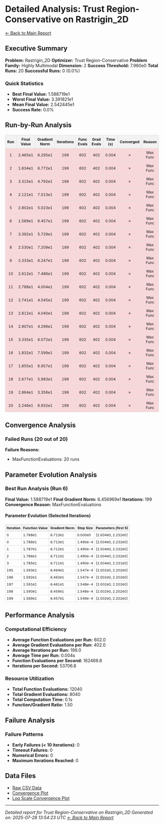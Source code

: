 # Detailed Analysis: Trust Region-Conservative on Rastrigin_2D
[← Back to Main Report](benchmark_report.md)
## Executive Summary
**Problem:** Rastrigin_2D
**Optimizer:** Trust Region-Conservative
**Problem Family:** Highly Multimodal
**Dimension:** 2
**Success Threshold:** 7.960e0
**Total Runs:** 20
**Successful Runs:** 0 (0.0%)

### Quick Statistics
* **Best Final Value:** 1.588719e1
* **Worst Final Value:** 3.391821e1
* **Mean Final Value:** 2.542445e1
* **Success Rate:** 0.0%


## Run-by-Run Analysis
<table style="border-collapse: collapse; width: 100%; margin: 20px 0; font-size: 12px;">
<tr style="background-color: #f2f2f2;">
<th style="border: 1px solid #ddd; padding: 6px; text-align: center;">Run</th>
<th style="border: 1px solid #ddd; padding: 6px; text-align: center;">Final Value</th>
<th style="border: 1px solid #ddd; padding: 6px; text-align: center;">Gradient Norm</th>
<th style="border: 1px solid #ddd; padding: 6px; text-align: center;">Iterations</th>
<th style="border: 1px solid #ddd; padding: 6px; text-align: center;">Func Evals</th>
<th style="border: 1px solid #ddd; padding: 6px; text-align: center;">Grad Evals</th>
<th style="border: 1px solid #ddd; padding: 6px; text-align: center;">Time (s)</th>
<th style="border: 1px solid #ddd; padding: 6px; text-align: center;">Converged</th>
<th style="border: 1px solid #ddd; padding: 6px; text-align: center;">Reason</th>
</tr>
<tr style="background-color: #f8d7da;">
<td style="border: 1px solid #ddd; padding: 6px; text-align: center;">1</td>
<td style="border: 1px solid #ddd; padding: 6px; text-align: center;">2.465e1</td>
<td style="border: 1px solid #ddd; padding: 6px; text-align: center;">6.295e1</td>
<td style="border: 1px solid #ddd; padding: 6px; text-align: center;">199</td>
<td style="border: 1px solid #ddd; padding: 6px; text-align: center;">602</td>
<td style="border: 1px solid #ddd; padding: 6px; text-align: center;">402</td>
<td style="border: 1px solid #ddd; padding: 6px; text-align: center;">0.004</td>
<td style="border: 1px solid #ddd; padding: 6px; text-align: center;">✗</td>
<td style="border: 1px solid #ddd; padding: 6px; text-align: center;">Max Func</td>
</tr>
<tr style="background-color: #f8d7da;">
<td style="border: 1px solid #ddd; padding: 6px; text-align: center;">2</td>
<td style="border: 1px solid #ddd; padding: 6px; text-align: center;">1.634e1</td>
<td style="border: 1px solid #ddd; padding: 6px; text-align: center;">6.772e1</td>
<td style="border: 1px solid #ddd; padding: 6px; text-align: center;">199</td>
<td style="border: 1px solid #ddd; padding: 6px; text-align: center;">602</td>
<td style="border: 1px solid #ddd; padding: 6px; text-align: center;">402</td>
<td style="border: 1px solid #ddd; padding: 6px; text-align: center;">0.004</td>
<td style="border: 1px solid #ddd; padding: 6px; text-align: center;">✗</td>
<td style="border: 1px solid #ddd; padding: 6px; text-align: center;">Max Func</td>
</tr>
<tr style="background-color: #f8d7da;">
<td style="border: 1px solid #ddd; padding: 6px; text-align: center;">3</td>
<td style="border: 1px solid #ddd; padding: 6px; text-align: center;">3.315e1</td>
<td style="border: 1px solid #ddd; padding: 6px; text-align: center;">4.792e1</td>
<td style="border: 1px solid #ddd; padding: 6px; text-align: center;">199</td>
<td style="border: 1px solid #ddd; padding: 6px; text-align: center;">602</td>
<td style="border: 1px solid #ddd; padding: 6px; text-align: center;">402</td>
<td style="border: 1px solid #ddd; padding: 6px; text-align: center;">0.004</td>
<td style="border: 1px solid #ddd; padding: 6px; text-align: center;">✗</td>
<td style="border: 1px solid #ddd; padding: 6px; text-align: center;">Max Func</td>
</tr>
<tr style="background-color: #f8d7da;">
<td style="border: 1px solid #ddd; padding: 6px; text-align: center;">4</td>
<td style="border: 1px solid #ddd; padding: 6px; text-align: center;">2.121e1</td>
<td style="border: 1px solid #ddd; padding: 6px; text-align: center;">7.013e1</td>
<td style="border: 1px solid #ddd; padding: 6px; text-align: center;">199</td>
<td style="border: 1px solid #ddd; padding: 6px; text-align: center;">602</td>
<td style="border: 1px solid #ddd; padding: 6px; text-align: center;">402</td>
<td style="border: 1px solid #ddd; padding: 6px; text-align: center;">0.004</td>
<td style="border: 1px solid #ddd; padding: 6px; text-align: center;">✗</td>
<td style="border: 1px solid #ddd; padding: 6px; text-align: center;">Max Func</td>
</tr>
<tr style="background-color: #f8d7da;">
<td style="border: 1px solid #ddd; padding: 6px; text-align: center;">5</td>
<td style="border: 1px solid #ddd; padding: 6px; text-align: center;">2.802e1</td>
<td style="border: 1px solid #ddd; padding: 6px; text-align: center;">5.023e1</td>
<td style="border: 1px solid #ddd; padding: 6px; text-align: center;">199</td>
<td style="border: 1px solid #ddd; padding: 6px; text-align: center;">602</td>
<td style="border: 1px solid #ddd; padding: 6px; text-align: center;">402</td>
<td style="border: 1px solid #ddd; padding: 6px; text-align: center;">0.004</td>
<td style="border: 1px solid #ddd; padding: 6px; text-align: center;">✗</td>
<td style="border: 1px solid #ddd; padding: 6px; text-align: center;">Max Func</td>
</tr>
<tr style="background-color: #f8d7da;">
<td style="border: 1px solid #ddd; padding: 6px; text-align: center;">6</td>
<td style="border: 1px solid #ddd; padding: 6px; text-align: center;">1.589e1</td>
<td style="border: 1px solid #ddd; padding: 6px; text-align: center;">6.457e1</td>
<td style="border: 1px solid #ddd; padding: 6px; text-align: center;">199</td>
<td style="border: 1px solid #ddd; padding: 6px; text-align: center;">602</td>
<td style="border: 1px solid #ddd; padding: 6px; text-align: center;">402</td>
<td style="border: 1px solid #ddd; padding: 6px; text-align: center;">0.004</td>
<td style="border: 1px solid #ddd; padding: 6px; text-align: center;">✗</td>
<td style="border: 1px solid #ddd; padding: 6px; text-align: center;">Max Func</td>
</tr>
<tr style="background-color: #f8d7da;">
<td style="border: 1px solid #ddd; padding: 6px; text-align: center;">7</td>
<td style="border: 1px solid #ddd; padding: 6px; text-align: center;">3.392e1</td>
<td style="border: 1px solid #ddd; padding: 6px; text-align: center;">5.729e1</td>
<td style="border: 1px solid #ddd; padding: 6px; text-align: center;">199</td>
<td style="border: 1px solid #ddd; padding: 6px; text-align: center;">602</td>
<td style="border: 1px solid #ddd; padding: 6px; text-align: center;">402</td>
<td style="border: 1px solid #ddd; padding: 6px; text-align: center;">0.004</td>
<td style="border: 1px solid #ddd; padding: 6px; text-align: center;">✗</td>
<td style="border: 1px solid #ddd; padding: 6px; text-align: center;">Max Func</td>
</tr>
<tr style="background-color: #f8d7da;">
<td style="border: 1px solid #ddd; padding: 6px; text-align: center;">8</td>
<td style="border: 1px solid #ddd; padding: 6px; text-align: center;">2.530e1</td>
<td style="border: 1px solid #ddd; padding: 6px; text-align: center;">7.209e1</td>
<td style="border: 1px solid #ddd; padding: 6px; text-align: center;">199</td>
<td style="border: 1px solid #ddd; padding: 6px; text-align: center;">602</td>
<td style="border: 1px solid #ddd; padding: 6px; text-align: center;">402</td>
<td style="border: 1px solid #ddd; padding: 6px; text-align: center;">0.004</td>
<td style="border: 1px solid #ddd; padding: 6px; text-align: center;">✗</td>
<td style="border: 1px solid #ddd; padding: 6px; text-align: center;">Max Func</td>
</tr>
<tr style="background-color: #f8d7da;">
<td style="border: 1px solid #ddd; padding: 6px; text-align: center;">9</td>
<td style="border: 1px solid #ddd; padding: 6px; text-align: center;">2.333e1</td>
<td style="border: 1px solid #ddd; padding: 6px; text-align: center;">6.247e1</td>
<td style="border: 1px solid #ddd; padding: 6px; text-align: center;">199</td>
<td style="border: 1px solid #ddd; padding: 6px; text-align: center;">602</td>
<td style="border: 1px solid #ddd; padding: 6px; text-align: center;">402</td>
<td style="border: 1px solid #ddd; padding: 6px; text-align: center;">0.004</td>
<td style="border: 1px solid #ddd; padding: 6px; text-align: center;">✗</td>
<td style="border: 1px solid #ddd; padding: 6px; text-align: center;">Max Func</td>
</tr>
<tr style="background-color: #f8d7da;">
<td style="border: 1px solid #ddd; padding: 6px; text-align: center;">10</td>
<td style="border: 1px solid #ddd; padding: 6px; text-align: center;">2.612e1</td>
<td style="border: 1px solid #ddd; padding: 6px; text-align: center;">7.486e1</td>
<td style="border: 1px solid #ddd; padding: 6px; text-align: center;">199</td>
<td style="border: 1px solid #ddd; padding: 6px; text-align: center;">602</td>
<td style="border: 1px solid #ddd; padding: 6px; text-align: center;">402</td>
<td style="border: 1px solid #ddd; padding: 6px; text-align: center;">0.004</td>
<td style="border: 1px solid #ddd; padding: 6px; text-align: center;">✗</td>
<td style="border: 1px solid #ddd; padding: 6px; text-align: center;">Max Func</td>
</tr>
<tr style="background-color: #f8d7da;">
<td style="border: 1px solid #ddd; padding: 6px; text-align: center;">11</td>
<td style="border: 1px solid #ddd; padding: 6px; text-align: center;">2.788e1</td>
<td style="border: 1px solid #ddd; padding: 6px; text-align: center;">4.004e1</td>
<td style="border: 1px solid #ddd; padding: 6px; text-align: center;">199</td>
<td style="border: 1px solid #ddd; padding: 6px; text-align: center;">602</td>
<td style="border: 1px solid #ddd; padding: 6px; text-align: center;">402</td>
<td style="border: 1px solid #ddd; padding: 6px; text-align: center;">0.004</td>
<td style="border: 1px solid #ddd; padding: 6px; text-align: center;">✗</td>
<td style="border: 1px solid #ddd; padding: 6px; text-align: center;">Max Func</td>
</tr>
<tr style="background-color: #f8d7da;">
<td style="border: 1px solid #ddd; padding: 6px; text-align: center;">12</td>
<td style="border: 1px solid #ddd; padding: 6px; text-align: center;">2.741e1</td>
<td style="border: 1px solid #ddd; padding: 6px; text-align: center;">4.545e1</td>
<td style="border: 1px solid #ddd; padding: 6px; text-align: center;">199</td>
<td style="border: 1px solid #ddd; padding: 6px; text-align: center;">602</td>
<td style="border: 1px solid #ddd; padding: 6px; text-align: center;">402</td>
<td style="border: 1px solid #ddd; padding: 6px; text-align: center;">0.004</td>
<td style="border: 1px solid #ddd; padding: 6px; text-align: center;">✗</td>
<td style="border: 1px solid #ddd; padding: 6px; text-align: center;">Max Func</td>
</tr>
<tr style="background-color: #f8d7da;">
<td style="border: 1px solid #ddd; padding: 6px; text-align: center;">13</td>
<td style="border: 1px solid #ddd; padding: 6px; text-align: center;">2.812e1</td>
<td style="border: 1px solid #ddd; padding: 6px; text-align: center;">4.040e1</td>
<td style="border: 1px solid #ddd; padding: 6px; text-align: center;">199</td>
<td style="border: 1px solid #ddd; padding: 6px; text-align: center;">602</td>
<td style="border: 1px solid #ddd; padding: 6px; text-align: center;">402</td>
<td style="border: 1px solid #ddd; padding: 6px; text-align: center;">0.004</td>
<td style="border: 1px solid #ddd; padding: 6px; text-align: center;">✗</td>
<td style="border: 1px solid #ddd; padding: 6px; text-align: center;">Max Func</td>
</tr>
<tr style="background-color: #f8d7da;">
<td style="border: 1px solid #ddd; padding: 6px; text-align: center;">14</td>
<td style="border: 1px solid #ddd; padding: 6px; text-align: center;">2.907e1</td>
<td style="border: 1px solid #ddd; padding: 6px; text-align: center;">4.296e1</td>
<td style="border: 1px solid #ddd; padding: 6px; text-align: center;">199</td>
<td style="border: 1px solid #ddd; padding: 6px; text-align: center;">602</td>
<td style="border: 1px solid #ddd; padding: 6px; text-align: center;">402</td>
<td style="border: 1px solid #ddd; padding: 6px; text-align: center;">0.004</td>
<td style="border: 1px solid #ddd; padding: 6px; text-align: center;">✗</td>
<td style="border: 1px solid #ddd; padding: 6px; text-align: center;">Max Func</td>
</tr>
<tr style="background-color: #f8d7da;">
<td style="border: 1px solid #ddd; padding: 6px; text-align: center;">15</td>
<td style="border: 1px solid #ddd; padding: 6px; text-align: center;">3.335e1</td>
<td style="border: 1px solid #ddd; padding: 6px; text-align: center;">6.072e1</td>
<td style="border: 1px solid #ddd; padding: 6px; text-align: center;">199</td>
<td style="border: 1px solid #ddd; padding: 6px; text-align: center;">602</td>
<td style="border: 1px solid #ddd; padding: 6px; text-align: center;">402</td>
<td style="border: 1px solid #ddd; padding: 6px; text-align: center;">0.004</td>
<td style="border: 1px solid #ddd; padding: 6px; text-align: center;">✗</td>
<td style="border: 1px solid #ddd; padding: 6px; text-align: center;">Max Func</td>
</tr>
<tr style="background-color: #f8d7da;">
<td style="border: 1px solid #ddd; padding: 6px; text-align: center;">16</td>
<td style="border: 1px solid #ddd; padding: 6px; text-align: center;">1.832e1</td>
<td style="border: 1px solid #ddd; padding: 6px; text-align: center;">7.599e1</td>
<td style="border: 1px solid #ddd; padding: 6px; text-align: center;">199</td>
<td style="border: 1px solid #ddd; padding: 6px; text-align: center;">602</td>
<td style="border: 1px solid #ddd; padding: 6px; text-align: center;">402</td>
<td style="border: 1px solid #ddd; padding: 6px; text-align: center;">0.004</td>
<td style="border: 1px solid #ddd; padding: 6px; text-align: center;">✗</td>
<td style="border: 1px solid #ddd; padding: 6px; text-align: center;">Max Func</td>
</tr>
<tr style="background-color: #f8d7da;">
<td style="border: 1px solid #ddd; padding: 6px; text-align: center;">17</td>
<td style="border: 1px solid #ddd; padding: 6px; text-align: center;">1.855e1</td>
<td style="border: 1px solid #ddd; padding: 6px; text-align: center;">6.957e1</td>
<td style="border: 1px solid #ddd; padding: 6px; text-align: center;">199</td>
<td style="border: 1px solid #ddd; padding: 6px; text-align: center;">602</td>
<td style="border: 1px solid #ddd; padding: 6px; text-align: center;">402</td>
<td style="border: 1px solid #ddd; padding: 6px; text-align: center;">0.004</td>
<td style="border: 1px solid #ddd; padding: 6px; text-align: center;">✗</td>
<td style="border: 1px solid #ddd; padding: 6px; text-align: center;">Max Func</td>
</tr>
<tr style="background-color: #f8d7da;">
<td style="border: 1px solid #ddd; padding: 6px; text-align: center;">18</td>
<td style="border: 1px solid #ddd; padding: 6px; text-align: center;">2.677e1</td>
<td style="border: 1px solid #ddd; padding: 6px; text-align: center;">5.983e1</td>
<td style="border: 1px solid #ddd; padding: 6px; text-align: center;">199</td>
<td style="border: 1px solid #ddd; padding: 6px; text-align: center;">602</td>
<td style="border: 1px solid #ddd; padding: 6px; text-align: center;">402</td>
<td style="border: 1px solid #ddd; padding: 6px; text-align: center;">0.004</td>
<td style="border: 1px solid #ddd; padding: 6px; text-align: center;">✗</td>
<td style="border: 1px solid #ddd; padding: 6px; text-align: center;">Max Func</td>
</tr>
<tr style="background-color: #f8d7da;">
<td style="border: 1px solid #ddd; padding: 6px; text-align: center;">19</td>
<td style="border: 1px solid #ddd; padding: 6px; text-align: center;">2.864e1</td>
<td style="border: 1px solid #ddd; padding: 6px; text-align: center;">3.356e1</td>
<td style="border: 1px solid #ddd; padding: 6px; text-align: center;">199</td>
<td style="border: 1px solid #ddd; padding: 6px; text-align: center;">602</td>
<td style="border: 1px solid #ddd; padding: 6px; text-align: center;">402</td>
<td style="border: 1px solid #ddd; padding: 6px; text-align: center;">0.004</td>
<td style="border: 1px solid #ddd; padding: 6px; text-align: center;">✗</td>
<td style="border: 1px solid #ddd; padding: 6px; text-align: center;">Max Func</td>
</tr>
<tr style="background-color: #f8d7da;">
<td style="border: 1px solid #ddd; padding: 6px; text-align: center;">20</td>
<td style="border: 1px solid #ddd; padding: 6px; text-align: center;">2.246e1</td>
<td style="border: 1px solid #ddd; padding: 6px; text-align: center;">6.932e1</td>
<td style="border: 1px solid #ddd; padding: 6px; text-align: center;">199</td>
<td style="border: 1px solid #ddd; padding: 6px; text-align: center;">602</td>
<td style="border: 1px solid #ddd; padding: 6px; text-align: center;">402</td>
<td style="border: 1px solid #ddd; padding: 6px; text-align: center;">0.004</td>
<td style="border: 1px solid #ddd; padding: 6px; text-align: center;">✗</td>
<td style="border: 1px solid #ddd; padding: 6px; text-align: center;">Max Func</td>
</tr>
</table>

## Convergence Analysis

### Failed Runs (20 out of 20)

**Failure Reasons:**
- MaxFunctionEvaluations: 20 runs

## Parameter Evolution Analysis

### Best Run Analysis (Run 6)
**Final Value:** 1.588719e1
**Final Gradient Norm:** 6.456969e1
**Iterations:** 199
**Convergence Reason:** MaxFunctionEvaluations

#### Parameter Evolution (Selected Iterations)

<table style="border-collapse: collapse; width: 100%; margin: 20px 0; font-size: 11px;">
<tr style="background-color: #f2f2f2;">
<th style="border: 1px solid #ddd; padding: 4px;">Iteration</th>
<th style="border: 1px solid #ddd; padding: 4px;">Function Value</th>
<th style="border: 1px solid #ddd; padding: 4px;">Gradient Norm</th>
<th style="border: 1px solid #ddd; padding: 4px;">Step Size</th>
<th style="border: 1px solid #ddd; padding: 4px;">Parameters (first 5)</th>
</tr>
<tr><td style="border: 1px solid #ddd; padding: 4px;">0</td><td style="border: 1px solid #ddd; padding: 4px;">1.788e1</td><td style="border: 1px solid #ddd; padding: 4px;">6.713e1</td><td style="border: 1px solid #ddd; padding: 4px;">0.000e0</td><td style="border: 1px solid #ddd; padding: 4px;">[2.004e0, 2.232e0]</td></tr>
<tr><td style="border: 1px solid #ddd; padding: 4px;">0</td><td style="border: 1px solid #ddd; padding: 4px;">1.788e1</td><td style="border: 1px solid #ddd; padding: 4px;">6.713e1</td><td style="border: 1px solid #ddd; padding: 4px;">1.490e-4</td><td style="border: 1px solid #ddd; padding: 4px;">[2.004e0, 2.232e0]</td></tr>
<tr><td style="border: 1px solid #ddd; padding: 4px;">1</td><td style="border: 1px solid #ddd; padding: 4px;">1.787e1</td><td style="border: 1px solid #ddd; padding: 4px;">6.712e1</td><td style="border: 1px solid #ddd; padding: 4px;">1.490e-4</td><td style="border: 1px solid #ddd; padding: 4px;">[2.004e0, 2.232e0]</td></tr>
<tr><td style="border: 1px solid #ddd; padding: 4px;">2</td><td style="border: 1px solid #ddd; padding: 4px;">1.786e1</td><td style="border: 1px solid #ddd; padding: 4px;">6.711e1</td><td style="border: 1px solid #ddd; padding: 4px;">1.490e-4</td><td style="border: 1px solid #ddd; padding: 4px;">[2.004e0, 2.232e0]</td></tr>
<tr><td style="border: 1px solid #ddd; padding: 4px;">3</td><td style="border: 1px solid #ddd; padding: 4px;">1.785e1</td><td style="border: 1px solid #ddd; padding: 4px;">6.711e1</td><td style="border: 1px solid #ddd; padding: 4px;">1.490e-4</td><td style="border: 1px solid #ddd; padding: 4px;">[2.004e0, 2.231e0]</td></tr>
<tr><td style="border: 1px solid #ddd; padding: 4px;">195</td><td style="border: 1px solid #ddd; padding: 4px;">1.593e1</td><td style="border: 1px solid #ddd; padding: 4px;">6.464e1</td><td style="border: 1px solid #ddd; padding: 4px;">1.547e-4</td><td style="border: 1px solid #ddd; padding: 4px;">[2.002e0, 2.202e0]</td></tr>
<tr><td style="border: 1px solid #ddd; padding: 4px;">196</td><td style="border: 1px solid #ddd; padding: 4px;">1.592e1</td><td style="border: 1px solid #ddd; padding: 4px;">6.463e1</td><td style="border: 1px solid #ddd; padding: 4px;">1.547e-4</td><td style="border: 1px solid #ddd; padding: 4px;">[2.002e0, 2.202e0]</td></tr>
<tr><td style="border: 1px solid #ddd; padding: 4px;">197</td><td style="border: 1px solid #ddd; padding: 4px;">1.591e1</td><td style="border: 1px solid #ddd; padding: 4px;">6.461e1</td><td style="border: 1px solid #ddd; padding: 4px;">1.548e-4</td><td style="border: 1px solid #ddd; padding: 4px;">[2.002e0, 2.202e0]</td></tr>
<tr><td style="border: 1px solid #ddd; padding: 4px;">198</td><td style="border: 1px solid #ddd; padding: 4px;">1.590e1</td><td style="border: 1px solid #ddd; padding: 4px;">6.459e1</td><td style="border: 1px solid #ddd; padding: 4px;">1.548e-4</td><td style="border: 1px solid #ddd; padding: 4px;">[2.002e0, 2.202e0]</td></tr>
<tr><td style="border: 1px solid #ddd; padding: 4px;">199</td><td style="border: 1px solid #ddd; padding: 4px;">1.589e1</td><td style="border: 1px solid #ddd; padding: 4px;">6.457e1</td><td style="border: 1px solid #ddd; padding: 4px;">1.549e-4</td><td style="border: 1px solid #ddd; padding: 4px;">[2.002e0, 2.202e0]</td></tr>
</table>

## Performance Analysis

### Computational Efficiency
- **Average Function Evaluations per Run:** 602.0
- **Average Gradient Evaluations per Run:** 402.0
- **Average Iterations per Run:** 199.0
- **Average Time per Run:** 0.004s
- **Function Evaluations per Second:** 162469.8
- **Iterations per Second:** 53706.8
### Resource Utilization
- **Total Function Evaluations:** 12040
- **Total Gradient Evaluations:** 8040
- **Total Computation Time:** 0.1s
- **Function/Gradient Ratio:** 1.50
## Failure Analysis

### Failure Patterns
- **Early Failures (< 10 iterations):** 0
- **Timeout Failures:** 0
- **Numerical Errors:** 0
- **Maximum Iterations Reached:** 0


## Data Files
* [Raw CSV Data](problems/Rastrigin_2D_results.csv)
* [Convergence Plot](convergence_Rastrigin_2D.png)
* [Log Scale Convergence Plot](convergence_Rastrigin_2D_log.png)


---
*Detailed report for Trust Region-Conservative on Rastrigin_2D*
*Generated on: 2025-07-28 13:54:23 UTC*
*[← Back to Main Report](benchmark_report.md)*

